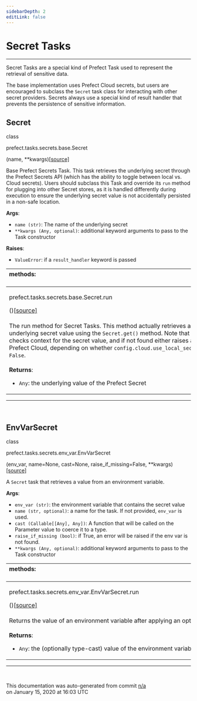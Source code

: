 ```yaml
---
sidebarDepth: 2
editLink: false
---
```

# Secret Tasks
---
Secret Tasks are a special kind of Prefect Task used to represent the retrieval of sensitive data.

The base implementation uses Prefect Cloud secrets, but users are encouraged to subclass the `Secret` task
class for interacting with other secret providers. Secrets always use a special kind of result handler that
prevents the persistence of sensitive information.
 ## Secret
 <div class='class-sig' id='prefect-tasks-secrets-base-secret'><p class="prefect-sig">class </p><p class="prefect-class">prefect.tasks.secrets.base.Secret</p>(name, **kwargs)<span class="source"><a href="https://github.com/PrefectHQ/prefect/blob/master/src/prefect/tasks/secrets/base.py#L8">[source]</a></span></div>

Base Prefect Secrets Task.  This task retrieves the underlying secret through the Prefect Secrets API (which has the ability to toggle between local vs. Cloud secrets). Users should subclass this Task and override its `run` method for plugging into other Secret stores, as it is handled differently during execution to ensure the underlying secret value is not accidentally persisted in a non-safe location.

**Args**:     <ul class="args"><li class="args">`name (str)`: The name of the underlying secret     </li><li class="args">`**kwargs (Any, optional)`: additional keyword arguments to pass to the Task constructor</li></ul>**Raises**:     <ul class="args"><li class="args">`ValueError`: if a `result_handler` keyword is passed</li></ul>

|methods: &nbsp;&nbsp;&nbsp;&nbsp;&nbsp;&nbsp;&nbsp;&nbsp;&nbsp;&nbsp;&nbsp;&nbsp;&nbsp;&nbsp;&nbsp;&nbsp;&nbsp;&nbsp;&nbsp;&nbsp;&nbsp;&nbsp;&nbsp;&nbsp;&nbsp;&nbsp;&nbsp;&nbsp;&nbsp;&nbsp;&nbsp;&nbsp;&nbsp;&nbsp;&nbsp;&nbsp;&nbsp;&nbsp;&nbsp;&nbsp;&nbsp;&nbsp;&nbsp;&nbsp;&nbsp;&nbsp;&nbsp;&nbsp;&nbsp;&nbsp;&nbsp;&nbsp;&nbsp;&nbsp;&nbsp;&nbsp;&nbsp;&nbsp;&nbsp;&nbsp;&nbsp;&nbsp;&nbsp;&nbsp;&nbsp;&nbsp;&nbsp;&nbsp;&nbsp;&nbsp;&nbsp;&nbsp;&nbsp;&nbsp;&nbsp;&nbsp;&nbsp;&nbsp;&nbsp;&nbsp;&nbsp;&nbsp;&nbsp;&nbsp;&nbsp;&nbsp;&nbsp;&nbsp;&nbsp;&nbsp;&nbsp;&nbsp;&nbsp;&nbsp;&nbsp;&nbsp;&nbsp;&nbsp;&nbsp;&nbsp;&nbsp;&nbsp;&nbsp;&nbsp;&nbsp;&nbsp;&nbsp;&nbsp;&nbsp;&nbsp;&nbsp;&nbsp;&nbsp;&nbsp;&nbsp;&nbsp;&nbsp;&nbsp;&nbsp;&nbsp;&nbsp;&nbsp;&nbsp;&nbsp;&nbsp;&nbsp;&nbsp;&nbsp;&nbsp;&nbsp;&nbsp;&nbsp;&nbsp;&nbsp;&nbsp;&nbsp;&nbsp;&nbsp;&nbsp;&nbsp;&nbsp;&nbsp;&nbsp;&nbsp;&nbsp;&nbsp;&nbsp;&nbsp;&nbsp;&nbsp;|
|:----|
 | <div class='method-sig' id='prefect-tasks-secrets-base-secret-run'><p class="prefect-class">prefect.tasks.secrets.base.Secret.run</p>()<span class="source"><a href="https://github.com/PrefectHQ/prefect/blob/master/src/prefect/tasks/secrets/base.py#L33">[source]</a></span></div>
<p class="methods">The run method for Secret Tasks.  This method actually retrieves and returns the underlying secret value using the `Secret.get()` method.  Note that this method first checks context for the secret value, and if not found either raises an error or queries Prefect Cloud, depending on whether `config.cloud.use_local_secrets` is `True` or `False`.<br><br>**Returns**:     <ul class="args"><li class="args">`Any`: the underlying value of the Prefect Secret</li></ul></p>|

---
<br>

 ## EnvVarSecret
 <div class='class-sig' id='prefect-tasks-secrets-env-var-envvarsecret'><p class="prefect-sig">class </p><p class="prefect-class">prefect.tasks.secrets.env_var.EnvVarSecret</p>(env_var, name=None, cast=None, raise_if_missing=False, **kwargs)<span class="source"><a href="https://github.com/PrefectHQ/prefect/blob/master/src/prefect/tasks/secrets/env_var.py#L7">[source]</a></span></div>

A `Secret` task that retrieves a value from an environment variable.

**Args**:     <ul class="args"><li class="args">`env_var (str)`: the environment variable that contains the secret value     </li><li class="args">`name (str, optional)`: a name for the task. If not provided, `env_var` is used.     </li><li class="args">`cast (Callable[[Any], Any])`: A function that will be called on the Parameter         value to coerce it to a type.     </li><li class="args">`raise_if_missing (bool)`: if True, an error will be raised if the env var is not found.     </li><li class="args">`**kwargs (Any, optional)`: additional keyword arguments to pass to the Task constructor</li></ul>

|methods: &nbsp;&nbsp;&nbsp;&nbsp;&nbsp;&nbsp;&nbsp;&nbsp;&nbsp;&nbsp;&nbsp;&nbsp;&nbsp;&nbsp;&nbsp;&nbsp;&nbsp;&nbsp;&nbsp;&nbsp;&nbsp;&nbsp;&nbsp;&nbsp;&nbsp;&nbsp;&nbsp;&nbsp;&nbsp;&nbsp;&nbsp;&nbsp;&nbsp;&nbsp;&nbsp;&nbsp;&nbsp;&nbsp;&nbsp;&nbsp;&nbsp;&nbsp;&nbsp;&nbsp;&nbsp;&nbsp;&nbsp;&nbsp;&nbsp;&nbsp;&nbsp;&nbsp;&nbsp;&nbsp;&nbsp;&nbsp;&nbsp;&nbsp;&nbsp;&nbsp;&nbsp;&nbsp;&nbsp;&nbsp;&nbsp;&nbsp;&nbsp;&nbsp;&nbsp;&nbsp;&nbsp;&nbsp;&nbsp;&nbsp;&nbsp;&nbsp;&nbsp;&nbsp;&nbsp;&nbsp;&nbsp;&nbsp;&nbsp;&nbsp;&nbsp;&nbsp;&nbsp;&nbsp;&nbsp;&nbsp;&nbsp;&nbsp;&nbsp;&nbsp;&nbsp;&nbsp;&nbsp;&nbsp;&nbsp;&nbsp;&nbsp;&nbsp;&nbsp;&nbsp;&nbsp;&nbsp;&nbsp;&nbsp;&nbsp;&nbsp;&nbsp;&nbsp;&nbsp;&nbsp;&nbsp;&nbsp;&nbsp;&nbsp;&nbsp;&nbsp;&nbsp;&nbsp;&nbsp;&nbsp;&nbsp;&nbsp;&nbsp;&nbsp;&nbsp;&nbsp;&nbsp;&nbsp;&nbsp;&nbsp;&nbsp;&nbsp;&nbsp;&nbsp;&nbsp;&nbsp;&nbsp;&nbsp;&nbsp;&nbsp;&nbsp;&nbsp;&nbsp;&nbsp;&nbsp;&nbsp;|
|:----|
 | <div class='method-sig' id='prefect-tasks-secrets-env-var-envvarsecret-run'><p class="prefect-class">prefect.tasks.secrets.env_var.EnvVarSecret.run</p>()<span class="source"><a href="https://github.com/PrefectHQ/prefect/blob/master/src/prefect/tasks/secrets/env_var.py#L36">[source]</a></span></div>
<p class="methods">Returns the value of an environment variable after applying an optional `cast` function.<br><br>**Returns**:     <ul class="args"><li class="args">`Any`: the (optionally type-cast) value of the environment variable</li></ul></p>|

---
<br>


<p class="auto-gen">This documentation was auto-generated from commit <a href='https://github.com/PrefectHQ/prefect/commit/n/a'>n/a</a> </br>on January 15, 2020 at 16:03 UTC</p>